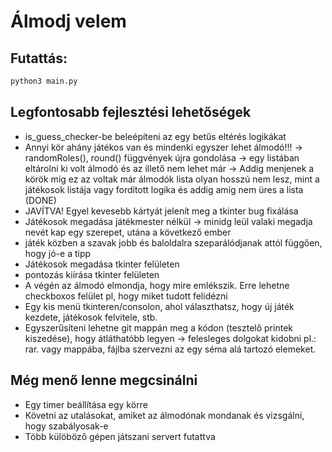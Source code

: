 # Álmodj velem

## Futattás:
```bash
python3 main.py
```

## Legfontosabb fejlesztési lehetőségek
- is_guess_checker-be beleépíteni az egy betűs eltérés logikákat
- Annyi kör ahány játékos van és mindenki egyszer lehet álmodó!!! -> randomRoles(), round() függvények újra gondolása -> egy listában eltárolni ki volt álmodó és az illető nem lehet már -> Addig menjenek a körök míg ez az voltak már álmodók lista olyan hosszú nem lesz, mint a játékosok listája vagy fordított logika és addig amíg nem üres a lista (DONE)
- JAVÍTVA! Egyel kevesebb kártyát jelenít meg a tkinter bug fixálása
- Játékosok megadása játékmester nélkül -> minidg leül valaki megadja nevét kap egy szerepet, utána a következő ember
- játék közben a szavak jobb és baloldalra szeparálódjanak attól függően, hogy jó-e a tipp
- Játékosok megadása tkinter felületen
- pontozás kiírása tkinter felületen
- A végén az álmodó elmondja, hogy mire emlékszik. Erre lehetne checkboxos felület pl, hogy miket tudott felidézni
- Egy kis menü tkinteren/consolon, ahol választhatsz, hogy új játék kezdete, játékosok felvitele, stb.
- Egyszerűsíteni lehetne git mappán meg a kódon (tesztelő printek kiszedése), hogy átláthatóbb legyen -> felesleges dolgokat kidobni pl.: rar. vagy mappába, fájlba szervezni az egy séma alá tartozó elemeket.

## Még menő lenne megcsinálni
- Egy timer beállítása egy körre
- Követni az utalásokat, amiket az álmodónak mondanak és vizsgálni, hogy szabályosak-e
- Több külöböző gépen játszani servert futattva
